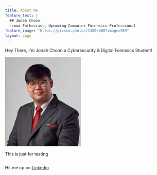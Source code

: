 ```yaml
---
title: About Me
feature_text: |
  ## Jonah Choon
  Linux Enthusiast, Upcoming Computer Forensics Professional
feature_image: "https://picsum.photos/1300/400?image=989"
layout: page
---
```


Hey There, I'm Jonah Choon a Cybersecurity & Digital Forensics Student!
<div class="row">
  <div class="column">
    <img src="/image/profile.png" alt="Profile Picture" width="250">
  </div>
  <div class="column">
    <p> This is just for testing </p>
  </div>
</div>

Hit me up on <a href="https://www.linkedin.com/in/jonah-choon-528584195" target="_blank">Linkedin</a>

